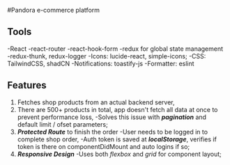 #Pandora e-commerce platform

## Tools
  -React
  -react-router
  -react-hook-form
  -redux for global state management
  -redux-thunk, redux-logger
  -Icons: lucide-react, simple-icons;
  -CSS: TailwindCSS, shadCN
  -Notifications: toastify-js
  -Formatter: eslint

## Features
  1. Fetches shop products from an actual backend server,
  2. There are 500+ products in total, app doesn't fetch all data at once to prevent performance loss,
    -Solves this issue with ***pagination*** and default limit / ofset parameters;
  3. ***Protected Route*** to finish the order
    -User needs to be logged in to complete shop order,
    -Auth token is saved at ***localStorage***, verifies if token is there on componentDidMount and auto logins if so;
  4. ***Responsive Design***
    -Uses both _flexbox_ and _grid_ for component layout;
  
